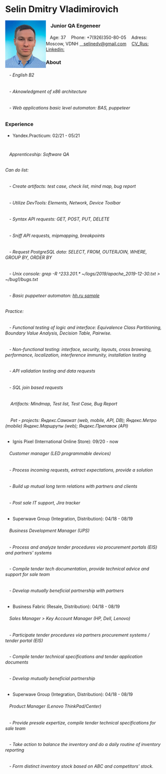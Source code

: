 
# Selin Dmitry Vladimirovich

<img align="left" src="https://raw.githubusercontent.com/Selinedv/selinedv.github.io/main/resumephoto.jpg"  alt="drawing" width="130">      

### ㅤJunior QA Engeneer 
 ㅤAge: 37
 ㅤPhone: +7(926)350-80-05
 ㅤAdress: Moscow, VDNH
 ㅤselinedv@gmail.com 
 ㅤ[CV_Rus:](https://github.com/Selinedv/selinedv.github.io/main/Selin%20QC%20trainee.pdf)
 ㅤ[Linkedin:](https://linkedin.com/in/dmitry-selin-a71085211)

### About
######  ㅤ- English B2
######  ㅤ- Aknowledgment of x86 architecture
######  ㅤ- Web applications basic level automaton: BAS, puppeteer

### Experience
-  Yandex.Practicum: 02/21 - 05/21    ㅤㅤㅤㅤㅤㅤㅤㅤㅤㅤㅤㅤㅤㅤㅤㅤㅤㅤㅤㅤㅤ ㅤ
###### ㅤApprenticeship: Software QA 
######   Can do list:
######  ㅤ- Create artifacts: test case, check list, mind map, bug report
######  ㅤ- Utilize DevTools: Elements, Network, Device Toolbar
######  ㅤ- Syntax API requests: GET, POST, PUT, DELETE
######  ㅤ- Sniff API requests, mipmapping, breakpoints
######  ㅤ- Request PostgreSQL data: SELECT, FROM, OUTERJOIN, WHERE, GROUP BY, ORDER BY
######  ㅤ- Unix console: grep -R ^233.201.* ~/logs/2019/apache_2019-12-30.txt > ~/bug1/bugs.txt
######  ㅤ- Basic puppeteer automaton: [hh.ru sample](https://youtu.be/hSY4BcvlmOI)ㅤ
######  Practice:
######  ㅤ- Functional testing of logic and interface: Equivalence Class Partitioning, Boundary Value Analysis, Decision Table, Pairwise.
######  ㅤ- Non-functional testing: interface, security, layouts, cross browsing, performance, localization, interference immunity, installation testing
######  ㅤ- API validation testing and data requests
######  ㅤ- SQL join based requests
######   ㅤ Artifacts: Mindmap, Test list, Test Case, Bug Report 
######   ㅤ Pet - projects: Яндекс.Самокат (web, mobile, API, DB); Яндекс.Метро (mobile) Яндекс.Маршруты (web); Яндекс.Прилавок (API)

- Ignis Pixel (International Online Store): 09/20 - now
###### ㅤCustomer manager (LED programmable devices)
###### ㅤ- Process incoming requests, extract expectations, provide a solution
###### ㅤ- Build up mutual long term relations with partners and clients
###### ㅤ- Post sale IT support, Jira trackerㅤ

- Superwave Group (Integration, Distribution): 04/18 - 08/19
###### ㅤBusiness Development Manager (UPS)
###### ㅤ- Process and analyze tender procedures via procurement portals (EIS) and partners' systems
###### ㅤ- Compile tender tech documentation, provide technical advice and support for sale team
###### ㅤ- Develop mutually beneficial partnership with partners

- Business Fabric (Resale, Distribution): 04/18 - 08/19
###### ㅤSales Manager > Key Account Manager (HP, Dell, Lenovo)
###### ㅤ- Participate tender prоcedures via partners procurement systems / tender portal (EIS)
###### ㅤ- Compile tender technical specifications and tender application documents
###### ㅤ- Develop mutually beneficial partnership

- Superwave Group (Integration, Distribution): 04/18 - 08/19
###### ㅤProduct Manager (Lenovo ThinkPad/Center)
###### ㅤ- Provide presale expertize, compile tender technical specifications for sale team
###### ㅤ- Take action to balance the inventory and do a daily routine of inventory reporting
###### ㅤ- Form distinct inventory stock based on ABC and competitors' stock.
